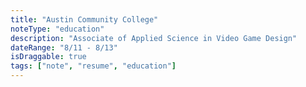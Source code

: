 ```yaml
---
title: "Austin Community College"
noteType: "education"
description: "Associate of Applied Science in Video Game Design"
dateRange: "8/11 - 8/13"
isDraggable: true
tags: ["note", "resume", "education"]
---
```

